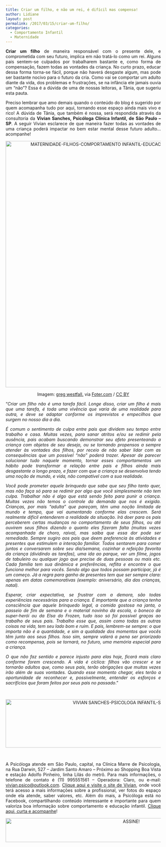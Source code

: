 ```yaml
---
title: Criar um filho, e não um rei, é difícil mas compensa!
author: Lidiane
layout: post
permalink: /2017/03/15/criar-um-filho/
categories:
  - Comportamento Infantil
  - Maternidade
---
```

<p align="justify">
  <strong>Criar um filho</strong> de maneira responsável com o presente dele, e comprometida com seu futuro, implica em não tratá-lo como um rei. Alguns pais sentem-se culpados por trabalharem bastante e, como forma de compensação, fazem todas as vontades da criança. No curto prazo, educar dessa forma torna-se fácil, porque não haverá desgaste algum, mas pode ser bastante nocivo para o futuro da cria. Como vai se comportar um adulto diante da vida, dos problemas e frustrações, se na infância ele jamais ouvia um “não”? Essa é a dúvida de uma de nossas leitoras, a Tânia, que sugeriu esta pauta.
</p>

<p align="justify">
  Preciso lembrar que amo demais quando o conteúdo do blog é sugerido por quem acomapanha tudo por aqui, tornando esse espaço ainda mais vivo e rico! A dúvida de Tânia, que também é nossa, será respondida através da consultoria da <strong>Vivian Sanches, Psicóloga Clínica Infantil, de São Paulo – SP</strong>. A seguir Vivian esclarece de que maneira fazer todas as vontades de uma criança poderá impactar no bem estar mental desse futuro adulto… acompanhe!
</p>

<p align="center">
  <img class="alignnone size-full wp-image-13610" src="https://www.trololodemulher.com.br/2017/03/MATERNIDADE-FILHOS-COMPORTAMENTO-INFANTIL-EDUCACAO-INFANTIL-CRIAR-UM-FILHO800.jpg" alt="MATERNIDADE-FILHOS-COMPORTAMENTO INFANTIL-EDUCACAO INFANTIL-CRIAR UM FILHO800" width="800" height="800" />
</p>

<p align="center">
  Imagem: <a href="https://www.flickr.com/photos/imagesbywestfall/3606314694/" target="_blank" rel="noopener noreferrer">greg westfall.</a> via <a href="http://foter.com/re/9f0146" target="_blank" rel="noopener noreferrer">Foter.com</a> / <a href="http://creativecommons.org/licenses/by/2.0/" target="_blank" rel="noopener noreferrer">CC BY</a>
</p>

<p align="justify">
  “<em>Criar um filho não é uma tarefa fácil. Longe disso, criar um filho é mais que uma tarefa, é toda uma vivência que varia de uma realidade para outra, e deve se adaptar conforme os imprevistos e empecilhos que surgem no nosso dia a dia. </em>
</p>

<p align="justify">
  <em>É comum o sentimento de culpa entre pais que dividem seu tempo entre trabalho e casa. Muitas vezes, para sanar atritos e/ou se redimir pela ausência, pais acabam buscando demonstrar seu afeto presenteando a criança com objetos de seu desejo, ou se tornando propensos a sempre atender às vontades dos filhos, por receio de não saber lidar com as consequências que um possível “não” poderá trazer. Apesar de parecer solucionar tudo naquele momento, tornar esses comportamentos um hábito pode transformar a relação entre pais e filhos ainda mais desgastante a longo prazo, e fazer com que a criança se desenvolva tendo uma noção de mundo, e vida, não compatível com a sua realidade. </em>
</p>

<p align="justify">
  <em>Você pode prometer aquele brinquedo que sabe que seu filho tanto quer, mas não faça só para se redimir por algo que você simplesmente não tem culpa. Trabalhar não é algo que está sendo feito para punir a criança. Muitas vezes não temos o controle da demanda que nos é exigida. Crianças, por mais “adulta” que pareçam, têm uma noção limitada de mundo e tempo, que vai aumentando conforme elas crescem. Será realmente difícil entenderem a realidade da situação. Irá doer para os pais perceberem certas mudanças no comportamento de seus filhos, ou até ouvirem seus filhos dizendo o quanto eles fizeram falta (muitas vezes acompanhada de choro, raiva), mas saiba que essa dor pode ser remediada. Sempre sugiro aos pais que deem preferencia às atividades e presentes que estimulem a interação familiar. Todos sentarem para comer juntos e conversarem sobre seu dia/semana, cozinhar a refeição favorita da criança (dividindo as tarefas), uma ida ao parque, ver um filme, jogos de tabuleiro ou qualquer jogo que precise de duas pessoas ou mais etc. Cada família tem sua dinâmica e preferências, reflita e encontre o que funciona melhor para vocês. Sendo algo que todos possam participar, já é um começo. Já a regra para ganho de presentes tem que ser sempre clara: apenas em datas comemorativas (exemplo: aniversário, dia das crianças, natal). </em>
</p>

<p align="justify">
  <em>Esperar, criar expectativa, se frustrar com a demora, são todas experiências necessárias para a criança. É importante que a criança tenha consciência que aquele brinquedo legal, a comida gostosa na janta, o passeio de fim de semana e o material novinho da escola, o boneco de super-herói ou da Elsa do Frozen, tudo isso só foi possível graças ao trabalho de seus pais. Trabalho esse que, assim como todas as outras coisas na vida, tem seu lado bom e ruim. E pais, lembrem-se sempre: o que importa não é a quantidade, e sim a qualidade dos momentos que vocês têm junto aos seus filhos. Isso sim, sempre valerá a pena ser priorizado como recompensa, pois se tornará, no futuro, uma memória especial para a criança. </em>
</p>

<p align="justify">
  <em>O que não faz sentido e parece injusto para elas hoje, ficará mais claro conforme forem crescendo. A vida é cíclica: filhos vão crescer e se tornarão adultos que, como seus pais, terão obrigações que muitas vezes irão além de suas vontades. Quando esse momento chegar, eles terão a oportunidade de reconhecer e, possivelmente, entender os esforços e sacrifícios que foram feitos por seus pais no passado</em>.”
</p>

&nbsp;

<p align="center">
  <img class="alignnone size-full wp-image-13611" src="https://www.trololodemulher.com.br/2017/03/VIVIAN-SANCHES-PSICOLOGA-INFANTIL-SAO-PAULO-SP.jpg" alt="VIVIAN SANCHES-PSICOLOGA INFANTIL-SAO PAULO-SP" width="800" height="157" />
</p>

&nbsp;

<p align="justify">
  A Psicóloga atende em São Paulo, capital, na Clínica Marre de Psicologia, na Rua Darwin, 527 – Jardim Santo Amaro &#8211; Próximo ao Shopping Boa Vista e estação Adolfo Pinheiro, linha Lilás do metrô. Para mais informações, o telefone de contato é (11) 995551561 &#8211; Operadora: Claro, ou e-mail: <a href="mailto:vivian.psico@outlook.com">vivian.psico@outlook.com</a>. <a href="http://psicoinfantil22.wixsite.com/viviansanchespsico" target="_blank" rel="noopener noreferrer">Clique aqui e visite o site de Vivian</a>, onde você terá acesso a mais informações sobre a profissional, ver fotos do espaço onde ela atende, saber valores, etc. Além do mais, a Psicóloga está no Facebook, compartilhando conteúdo interessante e importante para quem valoriza boa informação sobre comportamento e educação infantil. <a href="https://www.facebook.com/viviansanches.psico/" target="_blank" rel="noopener noreferrer">Clique aqui, curta e acompanhe</a>!
</p>

<p align="center">
  <a href="http://feedburner.google.com/fb/a/mailverify?uri=blogbichafemea&loc=pt_BR" target="_blank" rel="noopener noreferrer"><img class="alignnone size-full wp-image-10439" src="https://www.trololodemulher.com.br/2014/09/ASSINE.png" alt="ASSINE!" width="800" height="78" /></a>
</p>

<p align="justify">